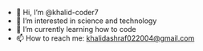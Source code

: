 - 👋 Hi, I’m @khalid-coder7
- 👀 I’m interested in science and technology
- 🌱 I’m currently learning how to code
- 📫 How to reach me: khalidashraf022004@gmail.com

<!---
khalid-coder7/khalid-coder7 is a ✨ special ✨ repository because its `README.md` (this file) appears on your GitHub profile.
You can click the Preview link to take a look at your changes.
--->
